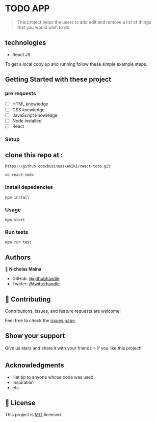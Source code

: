 # TODO APP
> This project helps the users to add edit and remove a list of things that you would wish to do


## technologies

- React JS


To get a local copy up and running follow these simple example steps.

## Getting Started with these project
 ### pre requests
 - [ ] HTML knowledge
 - [ ] CSS knowledge
 - [ ] JavaScript knowledge
 - [ ] Node installed
 - [ ] React 

### Setup

##  clone this repo at :

```
https://github.com/businesskaniki/react-todo.git

```
```
cd react-todo

```

### Install depedencies

```
npm install

```

### Usage

```
npm start

```
### Run tests

```
npm run test

```

## Authors

👤 **Nicholas Maina**

- GitHub: [@githubhandle](https://github.com/businesskaniki)
- Twitter: [@twitterhandle](https://twitter.com/Nik7346)

## 🤝 Contributing

Contributions, issues, and feature requests are welcome!

Feel free to check the [issues page](https://github.com/businesskaniki/microflix/issues).

## Show your support

Give us stars and share it with your friends ⭐️ if you like this project!

## Acknowledgments

- Hat tip to anyone whose code was used
- Inspiration
- etc

## 📝 License

This project is [MIT](./LICENSE) licensed.